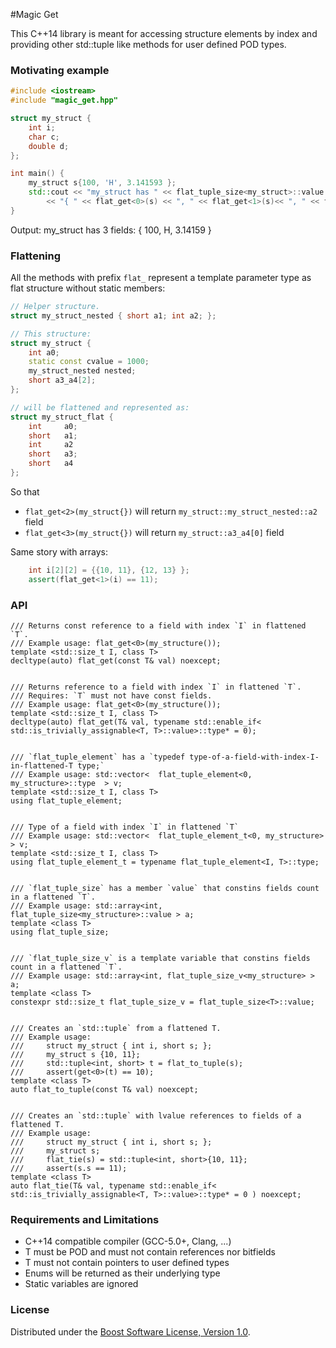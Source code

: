 #Magic Get

This C++14 library is meant for accessing structure elements by index and providing other std::tuple like methods for user defined POD types.


### Motivating example
```c++
#include <iostream>
#include "magic_get.hpp"

struct my_struct {
    int i;
    char c;
    double d;
};

int main() {
    my_struct s{100, 'H', 3.141593 };
    std::cout << "my_struct has " << flat_tuple_size<my_struct>::value << " fields: "
        << "{ " << flat_get<0>(s) << ", " << flat_get<1>(s)<< ", " << flat_get<2>(s) << " }\n";
}

```

Output:
my_struct has 3 fields: { 100, H, 3.14159 }


### Flattening
All the methods with prefix `flat_` represent a template parameter type as flat structure without static members:

```c++
// Helper structure.
struct my_struct_nested { short a1; int a2; };

// This structure:
struct my_struct {
    int a0;
    static const cvalue = 1000;
    my_struct_nested nested;
    short a3_a4[2];
};

// will be flattened and represented as:
struct my_struct_flat {
    int     a0;
    short   a1;
    int     a2
    short   a3;
    short   a4
};
```
So that
* `flat_get<2>(my_struct{})` will return `my_struct::my_struct_nested::a2` field
* `flat_get<3>(my_struct{})` will return `my_struct::a3_a4[0]` field

Same story with arrays:
```c++
    int i[2][2] = {{10, 11}, {12, 13} };
    assert(flat_get<1>(i) == 11);
```

### API
```
/// Returns const reference to a field with index `I` in flattened `T`.
/// Example usage: flat_get<0>(my_structure());
template <std::size_t I, class T>
decltype(auto) flat_get(const T& val) noexcept;


/// Returns reference to a field with index `I` in flattened `T`.
/// Requires: `T` must not have const fields.
/// Example usage: flat_get<0>(my_structure());
template <std::size_t I, class T>
decltype(auto) flat_get(T& val, typename std::enable_if< std::is_trivially_assignable<T, T>::value>::type* = 0);


/// `flat_tuple_element` has a `typedef type-of-a-field-with-index-I-in-flattened-T type;`
/// Example usage: std::vector<  flat_tuple_element<0, my_structure>::type  > v;
template <std::size_t I, class T>
using flat_tuple_element;


/// Type of a field with index `I` in flattened `T`
/// Example usage: std::vector<  flat_tuple_element_t<0, my_structure>  > v;
template <std::size_t I, class T>
using flat_tuple_element_t = typename flat_tuple_element<I, T>::type;


/// `flat_tuple_size` has a member `value` that constins fields count in a flattened `T`.
/// Example usage: std::array<int, flat_tuple_size<my_structure>::value > a;
template <class T>
using flat_tuple_size;


/// `flat_tuple_size_v` is a template variable that constins fields count in a flattened `T`.
/// Example usage: std::array<int, flat_tuple_size_v<my_structure> > a;
template <class T>
constexpr std::size_t flat_tuple_size_v = flat_tuple_size<T>::value;


/// Creates an `std::tuple` from a flattened T.
/// Example usage: 
///     struct my_struct { int i, short s; };
///     my_struct s {10, 11};
///     std::tuple<int, short> t = flat_to_tuple(s);
///     assert(get<0>(t) == 10);
template <class T>
auto flat_to_tuple(const T& val) noexcept;


/// Creates an `std::tuple` with lvalue references to fields of a flattened T.
/// Example usage: 
///     struct my_struct { int i, short s; };
///     my_struct s;
///     flat_tie(s) = std::tuple<int, short>{10, 11};
///     assert(s.s == 11);
template <class T>
auto flat_tie(T& val, typename std::enable_if< std::is_trivially_assignable<T, T>::value>::type* = 0 ) noexcept;
```

### Requirements and Limitations

* C++14 compatible compiler (GCC-5.0+, Clang, ...)
* T must be POD and must not contain references nor bitfields
* T must not contain pointers to user defined types
* Enums will be returned as their underlying type
* Static variables are ignored


### License

Distributed under the [Boost Software License, Version 1.0](http://boost.org/LICENSE_1_0.txt).
